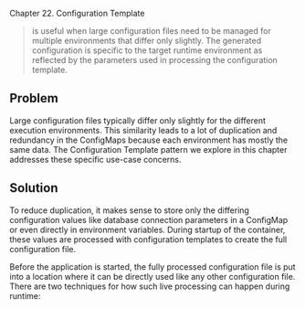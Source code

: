 Chapter 22. Configuration Template
>is useful when large configuration files need to be managed for multiple environments that
differ only slightly.  The generated
configuration is specific to the target runtime environment as reflected by
the parameters used in processing the configuration template.

## Problem
Large configuration files typically differ only slightly for the different
execution environments. This similarity leads to a lot of duplication and
redundancy in the ConfigMaps because each environment has mostly the
same data. The Configuration Template pattern we explore in this chapter
addresses these specific use-case concerns.

## Solution
To reduce duplication, it makes sense to store only the differing
configuration values like database connection parameters in a ConfigMap or
even directly in environment variables. During startup of the container,
these values are processed with configuration templates to create the full
configuration file.

Before the application is started, the fully processed configuration file is put
into a location where it can be directly used like any other configuration
file.
There are two techniques for how such live processing can happen during
runtime: